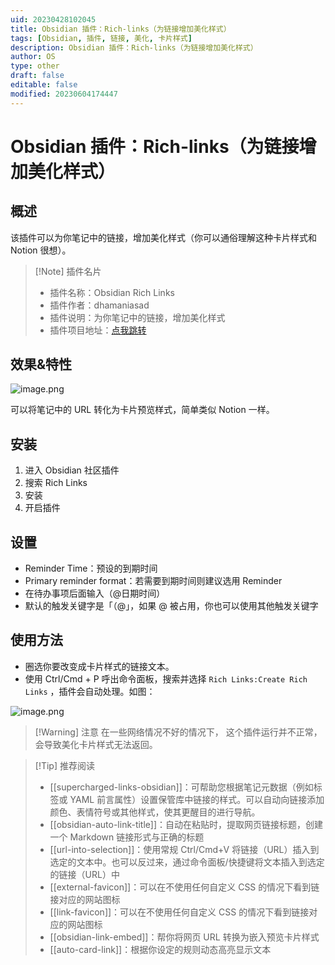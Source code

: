 ```yaml
---
uid: 20230428102045
title: Obsidian 插件：Rich-links（为链接增加美化样式）
tags: [Obsidian, 插件, 链接, 美化, 卡片样式]
description: Obsidian 插件：Rich-links（为链接增加美化样式）
author: OS
type: other
draft: false
editable: false
modified: 20230604174447
---
```


# Obsidian 插件：Rich-links（为链接增加美化样式）

## 概述

该插件可以为你笔记中的链接，增加美化样式（你可以通俗理解这种卡片样式和 Notion 很想）。

> [!Note] 插件名片
> - 插件名称：Obsidian Rich Links
> - 插件作者：dhamaniasad
> - 插件说明：为你笔记中的链接，增加美化样式
> - 插件项目地址：[点我跳转](https://github.com/dhamaniasad/obsidian-rich-links)

## 效果&特性

![image.png](https://cdn.pkmer.cn/images/773085333dca8bd0a8ba14d9a72baa9a_MD5.png!pkmer)

可以将笔记中的 URL 转化为卡片预览样式，简单类似 Notion 一样。

## 安装

1. 进入 Obsidian 社区插件
2. 搜索 Rich Links
3. 安装
4. 开启插件

## 设置

- Reminder Time：预设的到期时间
- Primary reminder format：若需要到期时间则建议选用 Reminder
- 在待办事项后面输入（@日期时间）
- 默认的触发关键字是「（@」，如果 @ 被占用，你也可以使用其他触发关键字

## 使用方法

- 圈选你要改变成卡片样式的链接文本。
- 使用 Ctrl/Cmd + P 呼出命令面板，搜索并选择 `Rich Links:Create Rich Links` ，插件会自动处理。如图：

![image.png](https://cdn.pkmer.cn/images/ea5e84d9c1557491fb46394fa99b00fd_MD5.png!pkmer)

>[!Warning] 注意
>在一些网络情况不好的情况下， 这个插件运行并不正常，会导致美化卡片样式无法返回。

> [!Tip] 推荐阅读
> - [[supercharged-links-obsidian]]：可帮助您根据笔记元数据（例如标签或 YAML 前言属性）设置保管库中链接的样式。可以自动向链接添加颜色、表情符号或其他样式，使其更醒目的进行导航。
> - [[obsidian-auto-link-title]]：自动在粘贴时，提取网页链接标题，创建一个 Markdown 链接形式与正确的标题
> - [[url-into-selection]]：使用常规 Ctrl/Cmd+V 将链接（URL）插入到选定的文本中。也可以反过来，通过命令面板/快捷键将文本插入到选定的链接（URL）中
> - [[external-favicon]]：可以在不使用任何自定义 CSS 的情况下看到链接对应的网站图标
> - [[link-favicon]]：可以在不使用任何自定义 CSS 的情况下看到链接对应的网站图标
> - [[obsidian-link-embed]]：帮你将网页 URL 转换为嵌入预览卡片样式
> - [[auto-card-link]]：根据你设定的规则动态高亮显示文本